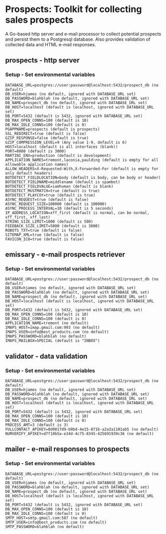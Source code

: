 # Prospects:  Toolkit for collecting sales prospects
A Go-based http server and e-mail processor to collect potential prospects and persist them to a Postgresql database.  Also provides validation of collected data and HTML e-mail responses.

## prospects - http server

### Setup - Set environmental variables
    DATABASE_URL=postgres://user:password@localhost:5432/prospect_db (no default)
    DB_USER=hjames (no default, ignored with DATABASE_URL set)
    DB_PASSWORD=blahblah (no default, ignored with DATABASE_URL set)
    DB_NAME=prospect_db (no default, ignored with DATABASE_URL set)
    DB_HOST=localhost (default is localhost, ignored with DATABASE_URL set)
    DB_PORT=5432 (default is 5432, ignored with DATABASE_URL set)
    DB_MAX_OPEN_CONNS=100 (default is 10)
    DB_MAX_IDLE_CONNS=100 (default is 0)
    PGAPPNAME=prospects (default is prospects)
    SSL_REDIRECT=true (default is false)
    GZIP_RESPONSE=false (default is true)
    GZIP_COMPRESSION_LEVEL=9 (Any value 1-9, default is 6)
    HOST=localhost (default is all interfaces (blank))
    PORT=8080 (default is 3000)
    MARTINI_ENV=production (default is development)
    APPLICATION_NAMES=tremont,laconia,paulding (default is empty for all allowable application names)
    ALLOW_HEADERS=X-Requested-With,X-Forwarded-For (default is empty for only default headers)
    BOTDETECT_FIELDLOCATION=body (default is body, can be body or header)
    BOTDETECT_FIELDNAME=middlename (default is spambot)
    BOTDETECT_FIELDVALUE=iamhuman (default is blank)
    BOTDETECT_MUSTMATCH=true (default is true)
    BOTDETECT_PLAYCOY=true (default is true)
    ASYNC_REQUEST=true (default is false)
    ASYNC_REQUEST_SIZE=100000 (default is 100000)
    ASYNC_PROCESS_INTERVAL=10 (default is 5 seconds)
    IP_ADDRESS_LOCATION=xff_first (default is normal, can be normal, xff_first, xff_last)
    STRING_SIZE_LIMIT=1000 (default is 500)
    FEEDBACK_SIZE_LIMIT=5000 (default is 3000)
    ROBOTS_TXT=true (default is false)
    SITEMAP_XML=true (default is false)
    FAVICON_ICO=true (default is false)

## emissary - e-mail prospects retriever

### Setup - Set environmental variables
    DATABASE_URL=postgres://user:password@localhost:5432/prospect_db (no default)
    DB_USER=hjames (no default, ignored with DATABASE_URL set)
    DB_PASSWORD=blahblah (no default, ignored with DATABASE_URL set)
    DB_NAME=prospect_db (no default, ignored with DATABASE_URL set)
    DB_HOST=localhost (default is localhost, ignored with DATABASE_URL set)
    DB_PORT=5432 (default is 5432, ignored with DATABASE_URL set)
    DB_MAX_OPEN_CONNS=100 (default is 10)
    DB_MAX_IDLE_CONNS=100 (default is 0)
    APPLICATION_NAME=tremont (no default)
    IMAPS_HOST=imap.gmail.com:993 (no default)
    IMAPS_USER=info@best_products.com (no default)
    IMAPS_PASSWORD=blahblah (no default)
    IMAPS_MAILBOX=SPECIAL (default is "INBOX")

## validator - data validation

### Setup - Set environmental variables
    DATABASE_URL=postgres://user:password@localhost:5432/prospect_db (no default)
    DB_USER=hjames (no default, ignored with DATABASE_URL set)
    DB_PASSWORD=blahblah (no default, ignored with DATABASE_URL set)
    DB_NAME=prospect_db (no default, ignored with DATABASE_URL set)
    DB_HOST=localhost (default is localhost, ignored with DATABASE_URL set)
    DB_PORT=5432 (default is 5432, ignored with DATABASE_URL set)
    DB_MAX_OPEN_CONNS=100 (default is 10)
    DB_MAX_IDLE_CONNS=100 (default is 0)
    PROCESS_AMT=3 (default is 3)
    FULLCONTACT_APIKEY=0d9817d9-b9bd-4e15-871b-a2a3a1101ab5 (no default)
    NUMVERIFY_APIKEY=d7f10b5a-e34d-4c75-8345-425691939c36 (no default)

## mailer - e-mail responses to prospects

### Setup - Set environmental variables
    DATABASE_URL=postgres://user:password@localhost:5432/prospect_db (no default)
    DB_USER=hjames (no default, ignored with DATABASE_URL set)
    DB_PASSWORD=blahblah (no default, ignored with DATABASE_URL set)
    DB_NAME=prospect_db (no default, ignored with DATABASE_URL set)
    DB_HOST=localhost (default is localhost, ignored with DATABASE_URL set)
    DB_PORT=5432 (default is 5432, ignored with DATABASE_URL set)
    DB_MAX_OPEN_CONNS=100 (default is 10)
    DB_MAX_IDLE_CONNS=100 (default is 0)
    SMTP_HOST=smtp.gmail.com:587 (no default)
    SMTP_USER=info@best_products.com (no default)
    SMTP_PASSWORD=blahblah (no default)

